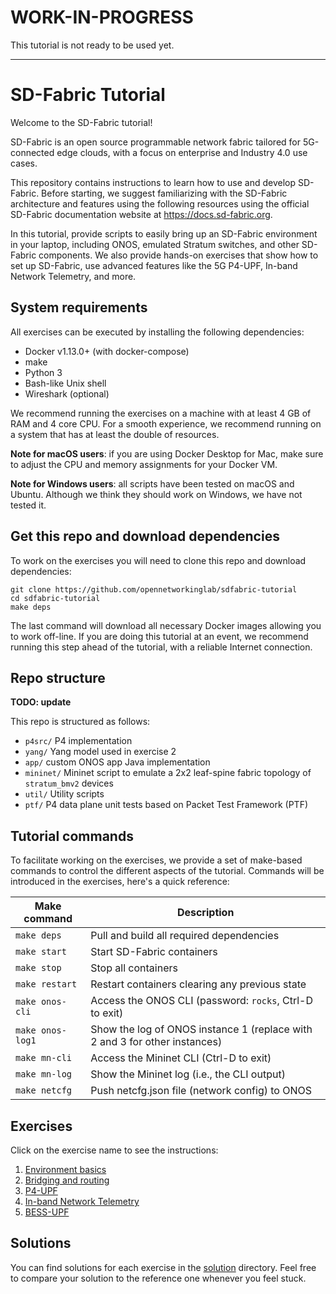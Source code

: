 <!--
Copyright 2022-present Open Networking Foundation
SPDX-License-Identifier: Apache-2.0
-->

# WORK-IN-PROGRESS

This tutorial is not ready to be used yet.

***

# SD-Fabric Tutorial

Welcome to the SD-Fabric tutorial!

SD-Fabric is an open source programmable network fabric tailored for
5G-connected edge clouds, with a focus on enterprise and Industry 4.0 use cases.

This repository contains instructions to learn how to use and develop SD-Fabric.
Before starting, we suggest familiarizing with the SD-Fabric architecture and
features using the following resources using the official SD-Fabric
documentation website at <https://docs.sd-fabric.org>.

In this tutorial, provide scripts to easily bring up an SD-Fabric environment in
your laptop, including ONOS, emulated Stratum switches, and other SD-Fabric
components. We also provide hands-on exercises that show how to set up
SD-Fabric, use advanced features like the 5G P4-UPF, In-band Network Telemetry,
and more.


## System requirements

All exercises can be executed by installing the following dependencies:

* Docker v1.13.0+ (with docker-compose)
* make
* Python 3
* Bash-like Unix shell
* Wireshark (optional)

We recommend running the exercises on a machine with at least 4 GB of RAM and 4
core CPU. For a smooth experience, we recommend running on a system that has at
least the double of resources.

**Note for macOS users**: if you are using Docker Desktop for Mac, make sure to
adjust the CPU and memory assignments for your Docker VM.

**Note for Windows users**: all scripts have been tested on macOS and Ubuntu.
Although we think they should work on Windows, we have not tested it.


## Get this repo and download dependencies

To work on the exercises you will need to clone this repo and download dependencies:

    git clone https://github.com/opennetworkinglab/sdfabric-tutorial
    cd sdfabric-tutorial
    make deps

The last command will download all necessary Docker images allowing you to work
off-line. If you are doing this tutorial at an event, we recommend running this
step ahead of the tutorial, with a reliable Internet connection.

## Repo structure

**TODO: update**

This repo is structured as follows:

 * `p4src/` P4 implementation
 * `yang/` Yang model used in exercise 2
 * `app/` custom ONOS app Java implementation
 * `mininet/` Mininet script to emulate a 2x2 leaf-spine fabric topology of
   `stratum_bmv2` devices
 * `util/` Utility scripts
 * `ptf/` P4 data plane unit tests based on Packet Test Framework (PTF)

## Tutorial commands

To facilitate working on the exercises, we provide a set of make-based commands
to control the different aspects of the tutorial. Commands will be introduced in
the exercises, here's a quick reference:

| Make command      | Description                                                                |
|-------------------|----------------------------------------------------------------------------|
| `make deps`       | Pull and build all required dependencies                                   |
| `make start`      | Start SD-Fabric containers                                                 |
| `make stop`       | Stop all containers                                                        |
| `make restart`    | Restart containers clearing any previous state                             |
| `make onos-cli`   | Access the ONOS CLI (password: `rocks`, Ctrl-D to exit)                    |
| `make onos-log1`  | Show the log of ONOS instance 1 (replace with 2 and 3 for other instances) |
| `make mn-cli`     | Access the Mininet CLI (Ctrl-D to exit)                                    |
| `make mn-log`     | Show the Mininet log (i.e., the CLI output)                                |
| `make netcfg`     | Push netcfg.json file (network config) to ONOS                             |

## Exercises

Click on the exercise name to see the instructions:

 1. [Environment basics](./EXERCISE-1.md)
 2. [Bridging and routing](./EXERCISE-2.md)
 3. [P4-UPF](./EXERCISE-3.md)
 4. [In-band Network Telemetry](./EXERCISE-4.md)
 5. [BESS-UPF](./EXERCISE-5.md)
## Solutions

You can find solutions for each exercise in the [solution](solution) directory.
Feel free to compare your solution to the reference one whenever you feel stuck.
